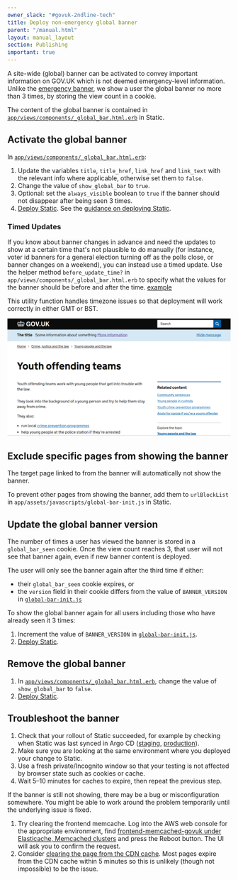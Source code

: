 ```yaml
---
owner_slack: "#govuk-2ndline-tech"
title: Deploy non-emergency global banner
parent: "/manual.html"
layout: manual_layout
section: Publishing
important: true
---
```


A site-wide (global) banner can be activated to convey important information on
GOV.UK which is not deemed emergency-level information. Unlike the [emergency
banner](/manual/emergency-publishing.html), we show a user the global banner no
more than 3 times, by storing the view count in a cookie.

The content of the global banner is contained in
[`app/views/components/_global_bar.html.erb`] in Static.

## Activate the global banner

In [`app/views/components/_global_bar.html.erb`]:

1. Update the variables `title`, `title_href`, `link_href` and `link_text` with
   the relevant info where applicable, otherwise set them to `false`.
1. Change the value of `show_global_bar` to `true`.
1. Optional: set the `always_visible` boolean to `true` if the banner should
   not disappear after being seen 3 times.
1. [Deploy Static]. See the [guidance on deploying Static](/manual/deploy-static.html).

### Timed Updates

If you know about banner changes in advance and need the updates to show at a
certain time that's not plausible to do manually (for instance, voter id banners for
a general election turning off as the polls close, or banner changes on a weekend),
you can instead use a timed update. Use the helper method `before_update_time?` in
`app/views/components/_global_bar.html.erb` to specify what the values for the
banner should be before and after the time. [example](https://github.com/alphagov/static/pull/3369/commits/f3ba36a232dc347a1c2034655c4f42337c1fbcf4#diff-67914e98e8ecc5d7dd31f95b11e199c03ef2164fb93958adf096e87398bda3c0)

This utility function handles timezone issues so that deployment will work correctly
in either GMT or BST.

![screenshot](images/global_banner.png)

## Exclude specific pages from showing the banner

The target page linked to from the banner will automatically not show the banner.

To prevent other pages from showing the banner, add them to `urlBlockList` in
`app/assets/javascripts/global-bar-init.js` in Static.

## Update the global banner version

The number of times a user has viewed the banner is stored in a
`global_bar_seen` cookie. Once the view count reaches 3, that user will not see
that banner again, even if new banner content is deployed.

The user will only see the banner again after the third time if either:

- their `global_bar_seen` cookie expires, or
- the `version` field in their cookie differs from the value of
  `BANNER_VERSION` in [`global-bar-init.js`]

To show the global banner again for all users including those who have already
seen it 3 times:

1. Increment the value of `BANNER_VERSION` in [`global-bar-init.js`].
1. [Deploy Static].

## Remove the global banner

1. In [`app/views/components/_global_bar.html.erb`], change the value of
   `show_global_bar` to `false`.
2. [Deploy Static].

## Troubleshoot the banner

1. Check that your rollout of Static succeeded, for example by checking when
   Static was last synced in Argo CD
   ([staging](https://argo.eks.staging.govuk.digital/applications/cluster-services/static),
   [production](https://argo.eks.production.govuk.digital/applications/cluster-services/static)).
1. Make sure you are looking at the same environment where you deployed your
   change to Static.
1. Use a fresh private/Incognito window so that your testing is not affected by
   browser state such as cookies or cache.
1. Wait 5–10 minutes for caches to expire, then repeat the previous step.

If the banner is still not showing, there may be a bug or misconfiguration
somewhere. You might be able to work around the problem temporarily until
the underlying issue is fixed.

1. Try clearing the frontend memcache. Log into the AWS web console for the
   appropriate environment, find [frontend-memcached-govuk under Elasticache,
   Memcached
   clusters](https://eu-west-1.console.aws.amazon.com/elasticache/home?region=eu-west-1#/memcached/frontend-memcached-govuk)
   and press the Reboot button. The UI will ask you to confirm the request.
1. Consider [clearing the page from the CDN
   cache](/manual/purge-cache). Most
   pages expire from the CDN cache within 5 minutes so this is unlikely (though
   not impossible) to be the issue.

[`app/views/components/_global_bar.html.erb`]: https://github.com/alphagov/static/blob/main/app/views/components/_global_bar.html.erb
[`global-bar-init.js`]: https://github.com/alphagov/static/blob/main/app/assets/javascripts/global-bar-init.js
[Deploy Static]: https://github.com/alphagov/static/actions/workflows/deploy.yml
